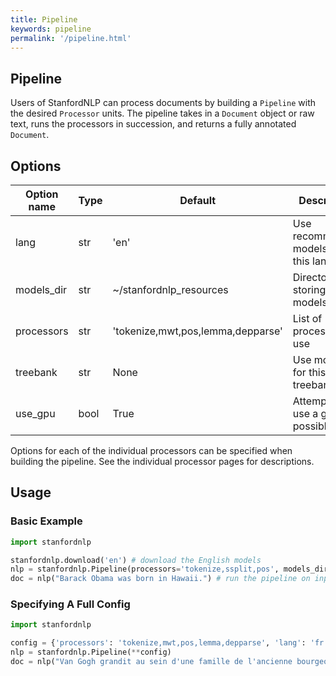 ```yaml
---
title: Pipeline
keywords: pipeline
permalink: '/pipeline.html'
---
```


## Pipeline

Users of StanfordNLP can process documents by building a `Pipeline` with the desired `Processor` units.  The pipeline takes in a `Document`
object or raw text, runs the processors in succession, and returns a fully annotated `Document`.

## Options

| Option name | Type | Default | Description |
| --- | --- | --- | --- |
| lang | str | 'en' | Use recommended models for this language |
| models_dir | str | ~/stanfordnlp_resources | Directory for storing the models |
| processors | str | 'tokenize,mwt,pos,lemma,depparse' | List of processors to use |
| treebank | str | None | Use models for this treebank |
| use_gpu | bool | True | Attempt to use a gpu if possible |

Options for each of the individual processors can be specified when building the pipeline.  See the individual
processor pages for descriptions.

## Usage

### Basic Example

```python
import stanfordnlp

stanfordnlp.download('en') # download the English models
nlp = stanfordnlp.Pipeline(processors='tokenize,ssplit,pos', models_dir='/path/to/stanfordnlp_resources', treebank='en_ewt', use_gpu=True, pos.batch_size=3000) # build the pipeline, specify part-of-speech processor's batch size
doc = nlp("Barack Obama was born in Hawaii.") # run the pipeline on input text
```

### Specifying A Full Config 

```python
import stanfordnlp

config = {'processors': 'tokenize,mwt,pos,lemma,depparse', 'lang': 'fr', 'tokenize.model_path': './fr_gsd_models/fr_gsd_tokenizer.pt', 'mwt.model_path': './fr_gsd_models/fr_gsd_mwt_expander.pt', 'pos.model_path': './fr_gsd_models/fr_gsd_tagger.pt', 'pos.pretrain_path': './fr_gsd_models/fr_gsd.pretrain.pt', 'lemma.model_path': './fr_gsd_models/fr_gsd_lemmatizer.pt', 'depparse.model_path': './fr_gsd_models/fr_gsd_parser.pt', 'depparse.pretrain_path': './fr_gsd_models/fr_gsd.pretrain.pt'}
nlp = stanfordnlp.Pipeline(**config)
doc = nlp("Van Gogh grandit au sein d'une famille de l'ancienne bourgeoisie.")
```

